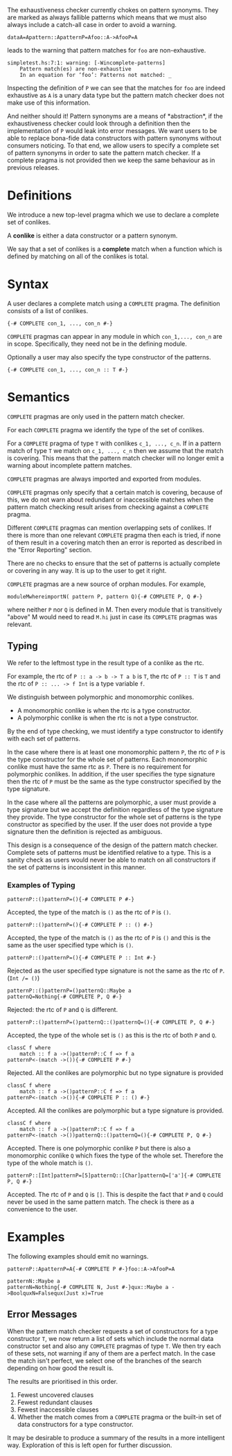 
The exhaustiveness checker currently chokes on pattern synonyms. 
They are marked as always fallible patterns which means that we must also always include a catch-all case in order to avoid a warning.

```
dataA=Apattern::ApatternP=Afoo::A->AfooP=A
```


leads to the warning that pattern matches for `foo` are non-exhaustive.

```wiki
simpletest.hs:7:1: warning: [-Wincomplete-patterns]
    Pattern match(es) are non-exhaustive
    In an equation for ‘foo’: Patterns not matched: _
```


Inspecting the definition of `P` we can see that the matches for `foo` are indeed exhaustive as `A` is a unary data type but the pattern match checker does not make use of this information.


And neither should it! Pattern synonyms are a means of \*abstraction\*, if the exhaustiveness checker could look through a definition then the implementation of `P` would leak into error messages. 
We want users to be able to replace bona-fide data constructors with pattern synonyms without consumers noticing. 
To that end, we allow users to specify a complete set of pattern synonyms in order to sate the pattern match checker. If a complete pragma is not provided then we keep the same behaviour as in previous releases.

# Definitions


We introduce a new top-level pragma which we use to declare a complete set of conlikes.


A **conlike** is either a data constructor or a pattern synonym.


We say that a set of conlikes is a **complete** match when a function which is defined by matching on all of the conlikes is total.

# Syntax


A user declares a complete match using a `COMPLETE` pragma. The definition consists of a list of conlikes. 

```
{-# COMPLETE con_1, ..., con_n #-}
```

`COMPLETE` pragmas can appear in any module in which `con_1,..., con_n` are in scope. Specifically, they need not be in the defining module.


Optionally a user may also specify the type constructor of the patterns.

```
{-# COMPLETE con_1, ..., con_n :: T #-}
```

# Semantics

`COMPLETE` pragmas are only used in the pattern match checker. 


For each `COMPLETE` pragma we identify the type of the set of conlikes. 


For a `COMPLETE` pragma of type `T` with conlikes `c_1, ..., c_n`. If in a pattern match of type `T` we match on `c_1, ..., c_n` then
we assume that the match is covering. This means that the pattern match checker will no longer emit a warning about incomplete pattern matches. 

`COMPLETE` pragmas are always imported and exported from modules. 

`COMPLETE` pragmas only specify that a certain match is covering, because of this, we do not warn about redundant or inaccessible matches when the pattern match checking result arises
from checking against a `COMPLETE` pragma.


Different `COMPLETE` pragmas can mention overlapping sets of conlikes. If there is more than one relevant `COMPLETE` pragma then each is tried, if none of them result in a covering match then an error is reported
as described in the "Error Reporting" section.


There are no checks to ensure that the set of patterns is actually complete or covering in any way. It is up to the user to get it right.

`COMPLETE` pragmas are a new source of orphan modules. For example,

```
moduleMwhereimportN( pattern P, pattern Q){-# COMPLETE P, Q #-}
```


where neither `P` nor `Q` is defined in M.  Then every module that is
transitively "above" M would need to read `M.hi` just in case its
`COMPLETE` pragmas was relevant.

## Typing


We refer to the leftmost type in the result type of a conlike as the rtc.


For example, the rtc of `P :: a -> b -> T a b` is `T`, the rtc of `P :: T` is `T` and the rtc of `P :: ... -> f Int` is a type variable `f`. 


We distinguish between polymorphic and monomorphic conlikes. 

- A monomorphic conlike is when the rtc is a type constructor.
- A polymorphic conlike is when the rtc is not a type constructor.


By the end of type checking, we must identify a type constructor to identify with each set of patterns. 


In the case where there is at least one monomorphic pattern `P`,  the rtc of `P` is the type constructor for the whole set of patterns. 
Each monomorphic conlike must have the same rtc as `P`.
There is no requirement for polymorphic conlikes.
In addition, if the user specifies the type signature then the rtc of `P` must be the same as the type constructor specified by the type signature. 


In the case where all the patterns are polymorphic, a user must provide a type signature but we accept the definition regardless of the type signature they provide. 
The type constructor for the whole set of patterns is the type constructor as specified by the user. If the user does not provide a type signature then the definition is rejected as ambiguous. 


This design is a consequence of the design of the pattern match checker. Complete sets of patterns must be identified relative to a type. 
This is a sanity check as users would never be able to match on all constructors if the set of patterns is inconsistent in this manner.

### Examples of Typing

```
patternP::()patternP=(){-# COMPLETE P #-}
```


Accepted, the type of the match is `()` as the rtc of `P` is `()`.

```
patternP::()patternP=(){-# COMPLETE P :: () #-}
```


Accepted, the type of the match is `()` as the rtc of `P` is `()` and this is the same as the user specified type which is `()`.

```
patternP::()patternP=(){-# COMPLETE P :: Int #-}
```


Rejected as the user specified type signature is not the same as the rtc of `P`. (`Int /= ()`)

```
patternP::()patternP=()patternQ::Maybe a
patternQ=Nothing{-# COMPLETE P, Q #-}
```


Rejected: the rtc of `P` and `Q` is different.

```
patternP::()patternP=()patternQ::()patternQ=(){-# COMPLETE P, Q #-}
```


Accepted, the type of the whole set is `()` as this is the rtc of both `P` and `Q`.

```
classC f where
    match :: f a ->()patternP::C f => f a
patternP<-(match ->()){-# COMPLETE P #-}
```


Rejected. All the conlikes are polymorphic but no type signature is provided

```
classC f where
    match :: f a ->()patternP::C f => f a
patternP<-(match ->()){-# COMPLETE P :: () #-}
```


Accepted. All the conlikes are polymorphic but a type signature is provided.

```
classC f where
    match :: f a ->()patternP::C f => f a
patternP<-(match ->())patternQ::()patternQ=(){-# COMPLETE P, Q #-}
```


Accepted. There is one polymorphic conlike `P` but there is also a monomorphic conlike `Q` which fixes the type of the whole set. Therefore the type of the whole match is `()`. 

```
patternP::[Int]patternP=[5]patternQ::[Char]patternQ=['a']{-# COMPLETE P, Q #-}
```


Accepted. The rtc of `P` and `Q` is `[]`. This is despite the fact that `P` and `Q` could never be used in the same pattern match. The check is there as a convenience to the user.

# Examples


The following examples should emit no warnings.

```
patternP::ApatternP=A{-# COMPLETE P #-}foo::A->AfooP=A
```

```
patternN::Maybe a
patternN=Nothing{-# COMPLETE N, Just #-}qux::Maybe a ->BoolquxN=Falsequx(Just x)=True
```

## Error Messages


When the pattern match checker requests a set of constructors for a type constructor `T`, we now return a list of sets which include the normal data constructor set and also any `COMPLETE` pragmas of type `T`.
We then try each of these sets, not warning if any of them are a perfect match. In the case the match isn't perfect, we select one of the branches of the search depending on how good the result is.


The results are prioritised in this order.

1. Fewest uncovered clauses
1. Fewest redundant clauses
1. Fewest inaccessible clauses
1. Whether the match comes from a `COMPLETE` pragma or the built-in set of data constructors for a type constructor.


It may be desirable to produce a summary of the results in a more intelligent way. Exploration of this is left open for further discussion.
